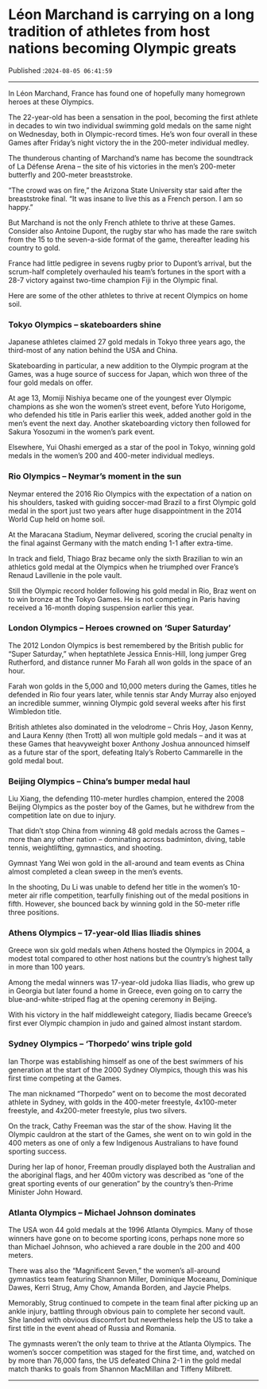 # Léon Marchand is carrying on a long tradition of athletes from host nations becoming Olympic greats

Published :`2024-08-05 06:41:59`

---

In Léon Marchand, France has found one of hopefully many homegrown heroes at these Olympics.

The 22-year-old has been a sensation in the pool, becoming the first athlete in decades to win two individual swimming gold medals on the same night on Wednesday, both in Olympic-record times. He’s won four overall in these Games after Friday’s night victory the in the 200-meter individual medley.

The thunderous chanting of Marchand’s name has become the soundtrack of La Défense Arena – the site of his victories in the men’s 200-meter butterfly and 200-meter breaststroke.

“The crowd was on fire,” the Arizona State University star said after the breaststroke final. “It was insane to live this as a French person. I am so happy.”

But Marchand is not the only French athlete to thrive at these Games. Consider also Antoine Dupont, the rugby star who has made the rare switch from the 15 to the seven-a-side format of the game, thereafter leading his country to gold.

France had little pedigree in sevens rugby prior to Dupont’s arrival, but the scrum-half completely overhauled his team’s fortunes in the sport with a 28-7 victory against two-time champion Fiji in the Olympic final.

Here are some of the other athletes to thrive at recent Olympics on home soil.

### Tokyo Olympics – skateboarders shine

Japanese athletes claimed 27 gold medals in Tokyo three years ago, the third-most of any nation behind the USA and China.

Skateboarding in particular, a new addition to the Olympic program at the Games, was a huge source of success for Japan, which won three of the four gold medals on offer.

At age 13, Momiji Nishiya became one of the youngest ever Olympic champions as she won the women’s street event, before Yuto Horigome, who defended his title in Paris earlier this week, added another gold in the men’s event the next day. Another skateboarding victory then followed for Sakura Yosozumi in the women’s park event.

Elsewhere, Yui Ohashi emerged as a star of the pool in Tokyo, winning gold medals in the women’s 200 and 400-meter individual medleys.

### Rio Olympics – Neymar’s moment in the sun

Neymar entered the 2016 Rio Olympics with the expectation of a nation on his shoulders, tasked with guiding soccer-mad Brazil to a first Olympic gold medal in the sport just two years after huge disappointment in the 2014 World Cup held on home soil.

At the Maracana Stadium, Neymar delivered, scoring the crucial penalty in the final against Germany with the match ending 1-1 after extra-time.

In track and field, Thiago Braz became only the sixth Brazilian to win an athletics gold medal at the Olympics when he triumphed over France’s Renaud Lavillenie in the pole vault.

Still the Olympic record holder following his gold medal in Rio, Braz went on to win bronze at the Tokyo Games. He is not competing in Paris having received a 16-month doping suspension earlier this year.

### London Olympics – Heroes crowned on ‘Super Saturday’

The 2012 London Olympics is best remembered by the British public for “Super Saturday,” when heptathlete Jessica Ennis-Hill, long jumper Greg Rutherford, and distance runner Mo Farah all won golds in the space of an hour.

Farah won golds in the 5,000 and 10,000 meters during the Games, titles he defended in Rio four years later, while tennis star Andy Murray also enjoyed an incredible summer, winning Olympic gold several weeks after his first Wimbledon title.

British athletes also dominated in the velodrome – Chris Hoy, Jason Kenny, and Laura Kenny (then Trott) all won multiple gold medals – and it was at these Games that heavyweight boxer Anthony Joshua announced himself as a future star of the sport, defeating Italy’s Roberto Cammarelle in the gold medal bout.

### Beijing Olympics – China’s bumper medal haul

Liu Xiang, the defending 110-meter hurdles champion, entered the 2008 Beijing Olympics as the poster boy of the Games, but he withdrew from the competition late on due to injury.

That didn’t stop China from winning 48 gold medals across the Games – more than any other nation – dominating across badminton, diving, table tennis, weightlifting, gymnastics, and shooting.

Gymnast Yang Wei won gold in the all-around and team events as China almost completed a clean sweep in the men’s events.

In the shooting, Du Li was unable to defend her title in the women’s 10-meter air rifle competition, tearfully finishing out of the medal positions in fifth. However, she bounced back by winning gold in the 50-meter rifle three positions.

### Athens Olympics – 17-year-old Ilias Iliadis shines

Greece won six gold medals when Athens hosted the Olympics in 2004, a modest total compared to other host nations but the country’s highest tally in more than 100 years.

Among the medal winners was 17-year-old judoka Ilias Iliadis, who grew up in Georgia but later found a home in Greece, even going on to carry the blue-and-white-striped flag at the opening ceremony in Beijing.

With his victory in the half middleweight category, Iliadis became Greece’s first ever Olympic champion in judo and gained almost instant stardom.

### Sydney Olympics – ‘Thorpedo’ wins triple gold

Ian Thorpe was establishing himself as one of the best swimmers of his generation at the start of the 2000 Sydney Olympics, though this was his first time competing at the Games.

The man nicknamed “Thorpedo” went on to become the most decorated athlete in Sydney, with golds in the 400-meter freestyle, 4x100-meter freestyle, and 4x200-meter freestyle, plus two silvers.

On the track, Cathy Freeman was the star of the show. Having lit the Olympic cauldron at the start of the Games, she went on to win gold in the 400 meters as one of only a few Indigenous Australians to have found sporting success.

During her lap of honor, Freeman proudly displayed both the Australian and the aboriginal flags, and her 400m victory was described as “one of the great sporting events of our generation” by the country’s then-Prime Minister John Howard.

### Atlanta Olympics – Michael Johnson dominates

The USA won 44 gold medals at the 1996 Atlanta Olympics. Many of those winners have gone on to become sporting icons, perhaps none more so than Michael Johnson, who achieved a rare double in the 200 and 400 meters.

There was also the “Magnificent Seven,” the women’s all-around gymnastics team featuring Shannon Miller, Dominique Moceanu, Dominique Dawes, Kerri Strug, Amy Chow, Amanda Borden, and Jaycie Phelps.

Memorably, Strug continued to compete in the team final after picking up an ankle injury, battling through obvious pain to complete her second vault. She landed with obvious discomfort but nevertheless help the US to take a first title in the event ahead of Russia and Romania.

The gymnasts weren’t the only team to thrive at the Atlanta Olympics. The women’s soccer competition was staged for the first time, and, watched on by more than 76,000 fans, the US defeated China 2-1 in the gold medal match thanks to goals from Shannon MacMillan and Tiffeny Milbrett.

---

